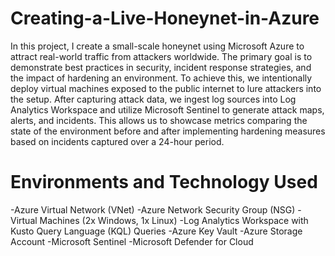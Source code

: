 # Creating-a-Live-Honeynet-in-Azure

In this project, I create a small-scale honeynet using Microsoft Azure to attract real-world traffic from attackers worldwide. The primary goal is to demonstrate best practices in security, incident response strategies, and the impact of hardening an environment. To achieve this, we intentionally deploy virtual machines exposed to the public internet to lure attackers into the setup. After capturing attack data, we ingest log sources into Log Analytics Workspace and utilize Microsoft Sentinel to generate attack maps, alerts, and incidents. This allows us to showcase metrics comparing the state of the environment before and after implementing hardening measures based on incidents captured over a 24-hour period.

# Environments and Technology Used 
-Azure Virtual Network (VNet)
-Azure Network Security Group (NSG)
-Virtual Machines (2x Windows, 1x Linux)
-Log Analytics Workspace with Kusto Query Language (KQL) Queries
-Azure Key Vault
-Azure Storage Account
-Microsoft Sentinel
-Microsoft Defender for Cloud
